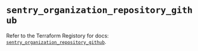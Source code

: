# `sentry_organization_repository_github`

Refer to the Terraform Registory for docs: [`sentry_organization_repository_github`](https://registry.terraform.io/providers/jianyuan/sentry/0.12.1/docs/resources/organization_repository_github).
